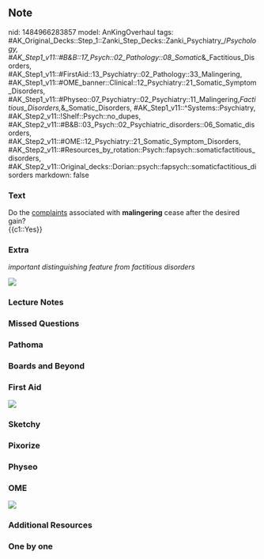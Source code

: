 ## Note
nid: 1484966283857
model: AnKingOverhaul
tags: #AK_Original_Decks::Step_1::Zanki_Step_Decks::Zanki_Psychiatry_/_Psychology, #AK_Step1_v11::#B&B::17_Psych::02_Pathology::08_Somatic_&_Factitious_Disorders, #AK_Step1_v11::#FirstAid::13_Psychiatry::02_Pathology::33_Malingering, #AK_Step1_v11::#OME_banner::Clinical::12_Psychiatry::21_Somatic_Symptom_Disorders, #AK_Step1_v11::#Physeo::07_Psychiatry::02_Psychiatry::11_Malingering,_Factitious_Disorders,_&_Somatic_Disorders, #AK_Step1_v11::^Systems::Psychiatry, #AK_Step2_v11::!Shelf::Psych::no_dupes, #AK_Step2_v11::#B&B::03_Psych::02_Psychiatric_disorders::06_Somatic_disorders, #AK_Step2_v11::#OME::12_Psychiatry::21_Somatic_Symptom_Disorders, #AK_Step2_v11::#Resources_by_rotation::Psych::fapsych::somaticfactitious_disorders, #AK_Step2_v11::Original_decks::Dorian::psych::fapsych::somaticfactitious_disorders
markdown: false

### Text
<div>
  Do the <u>complaints</u> associated with <b>malingering</b> cease
  after the desired gain?
</div>
<div>
  {{c1::Yes}}
</div>

### Extra
<i>important distinguishing feature from factitious disorders</i>
<div><img src="paste-91886530330625.jpg"></div>

### Lecture Notes


### Missed Questions


### Pathoma


### Boards and Beyond


### First Aid
<img src="tmpS2OzyI.png">

### Sketchy


### Pixorize


### Physeo


### OME
<div class="ome-widget">
  <a href=
  "https://onlinemeded.org/spa/psychiatry/somatic-symptom-disorders/acquire?ref=anki">
  <img src="_OME_AnkiFlashcards_Lesson_4.png"></a>
</div>

### Additional Resources


### One by one

